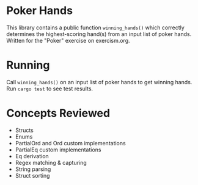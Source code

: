 # Poker Hands
This library contains a public function `winning_hands()` which correctly determines the highest-scoring hand(s) from an input list of poker hands.
Written for the "Poker" exercise on exercism.org.

# Running
Call `winning_hands()` on an input list of poker hands to get winning hands. Run `cargo test` to see test results.

# Concepts Reviewed
- Structs
- Enums
- PartialOrd and Ord custom implementations
- PartialEq custom implementations
- Eq derivation
- Regex matching & capturing
- String parsing
- Struct sorting